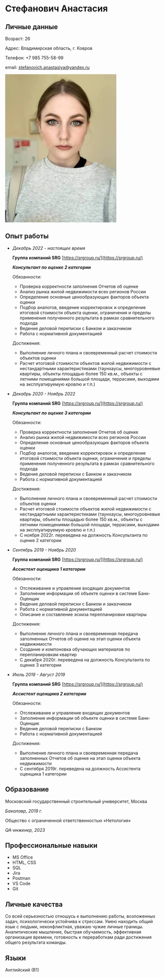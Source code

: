 #  Стефанович Анастасия

## Личные данные

Возраст: 26

Адрес: Владимирская область, г. Ковров

Телефон: +7 985 755-58-99

email: [stefanovich.anastasiya@yandex.ru](mailto:stefanovich.anastasiya@yandex.ru)

![photo](img/photo1.jpg)

## Опыт работы
      
- *Декабрь 2022 - настоящее время*

    **Группа компаний SRG** [https://srgroup.ru/](https://srgroup.ru/)

    ***Консультант по оценке 2 категории***

    Обязанности:
    - Проверка корректности заполнения Отчетов об оценке
    - Анализ рынка жилой недвижимости всех регионов России
    - Определение основные ценообразующих факторов объекта оценки
    - Подбор аналогов, введение корректировок и определение итоговой стоимости объекта оценки, ограничения и пределы применения полученного результата в рамках сравнительного подхода
    - Ведение деловой переписки с Банком и заказчиком
    - Работа с нормативной документацией
    
    Достижения:
    - Выполнение личного плана и своевременный расчет стоимости объектов оценки
    - Расчет итоговой стоимости объектов жилой недвижимости с нестандартными характеристиками (таунхаусы, многоуровневые квартиры, объекты площадью более 150 кв.м., объекты с летними помещениями большой площади, террасами, выходами на эксплуатируемую кровлю и т.п.)

- *Декабрь 2020 - Ноябрь 2022*

    **Группа компаний SRG** [https://srgroup.ru/](https://srgroup.ru/)

    ***Консультант по оценке 3 категории***

    Обязанности:
    - Проверка корректности заполнения Отчетов об оценке
    - Анализ рынка жилой недвижимости всех регионов России
    - Определение основные ценообразующих факторов объекта оценки
    - Подбор аналогов, введение корректировок и определение итоговой стоимости объекта оценки, ограничения и пределы применения полученного результата в рамках сравнительного подхода
    - Ведение деловой переписки с Банком и заказчиком
    - Работа с нормативной документацией
    
    Достижения:
    - Выполнение личного плана и своевременный расчет стоимости объектов оценки
    - Расчет итоговой стоимости объектов жилой недвижимости с нестандартными характеристиками (таунхаусы, многоуровневые квартиры, объекты площадью более 150 кв.м., объекты с летними помещениями большой площади, террасами, выходами на эксплуатируемую кровлю и т.п.)
    - С ноября 2022г. переведена на должность Консультанта по оценке 2 категории

- *Сентябрь 2019 - Ноябрь 2020*

    **Группа компаний SRG** [https://srgroup.ru/](https://srgroup.ru/)

    ***Ассистент оценщика 1 категории***

    Обязанности:
    - Отслеживание и управление входящих документов
    - Заполнение информации об объекте оценки в системе Банк-Оценщик
    - Ведение деловой переписки с Банком и заказчиком
    - Работа с нормативной документацией
    - Описание и составление эскиза перепланировки квартиры
  
    Достижения:
    - Выполнение личного плана и своевременная передача заполненных Отчетов об оценке на этап оценки объекта недвижимости
    - Создание и компоновка обучающих материалов по перепланировкам квартир
    - С декабря 2020г. переведена на должность Консультанта по оценке 3 категории

- *Июль 2019 - Август 2019*

    **Группа компаний SRG** [https://srgroup.ru/](https://srgroup.ru/)

    ***Ассистент оценщика 2 категории***

    Обязанности:
    - Отслеживание и управление входящих документов
    - Заполнение информации об объекте оценки в системе Банк-Оценщик
    - Ведение деловой переписки с Банком
    - Работа с нормативной документацией
    
    Достижения:
    - Выполнение личного плана и своевременная передача заполненных Отчетов об оценке на этап оценки объекта недвижимости
    - С сентября 2019г. переведена на должность Ассистента оценщика 1 категории


## Образование

Московский государственный строительный университет, Москва

*Бакалавр, 2019 г.*

Общество с ограниченной ответственностью «Нетология»

*QA-инженер, 2023*

## Профессиональные навыки

- MS Office
- HTML, CSS
- SQL
- Jira
- Postman
- VS Code
- Git

## Личные качества

Со всей серьезностью отношусь к выполнению работы,  возложенных задач, психологически устойчива к стрессам. Умею находить общий язык с людьми, неконфликтная, уважаю чужие личные границы. Аналитические мышление, быстрая обучаемость, эффективная организация времени, готовность к переработкам ради достижения общего результата команды.

## Языки

Английский (В1)